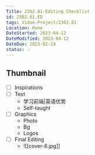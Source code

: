 ```yaml
---
Title: 2302.01-Editing Checklist
id: 2302.01.ED
tags: Video-Project/2302.01
Location: Home
DateStarted: 2023-04-12
DateModified: 2023-04-12
DateDue: 2023-02-24
status: ✅
---
```


## Thumbnail

- [ ] Inspirations
- [ ] Text
  - 学习前端|英语优势
  - Self-taught
- [ ] Graphics
  - Photo
  - Bg
  - Logos
- [ ] Final Editing
  - ![[cover-6.jpg]]
